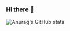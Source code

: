 ### Hi there 👋

![Anurag's GitHub stats](https://github-readme-stats.vercel.app/api?username=EllisArn&show_icons=true&theme=dark)

<!--
**EllisArn/EllisArn** is a ✨ _special_ ✨ repository because its `README.md` (this file) appears on your GitHub profile.

Here are some ideas to get you started:

- 🔭 I’m currently working on ...
- 🌱 I’m currently learning ...
- 👯 I’m looking to collaborate on ...
- 🤔 I’m looking for help with ...
- 💬 Ask me about ...
- 📫 How to reach me: ...
- 😄 Pronouns: ...
- ⚡ Fun fact: ...
-->
